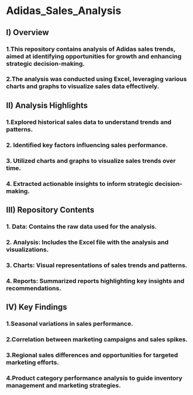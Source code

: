 # Adidas_Sales_Analysis
## I) Overview
### 1.This repository contains analysis of Adidas sales trends, aimed at identifying opportunities for growth and enhancing strategic decision-making. 
### 2.The analysis was conducted using Excel, leveraging various charts and graphs to visualize sales data effectively.

## II) Analysis Highlights
### 1.Explored historical sales data to understand trends and patterns.
### 2. Identified key factors influencing sales performance.
### 3. Utilized charts and graphs to visualize sales trends over time.
### 4. Extracted actionable insights to inform strategic decision-making.

## III) Repository Contents
### 1. Data: Contains the raw data used for the analysis.
### 2. Analysis: Includes the Excel file with the analysis and visualizations.
### 3. Charts: Visual representations of sales trends and patterns.
### 4. Reports: Summarized reports highlighting key insights and recommendations.

## IV) Key Findings
### 1.Seasonal variations in sales performance.
### 2.Correlation between marketing campaigns and sales spikes.
### 3.Regional sales differences and opportunities for targeted marketing efforts.
### 4.Product category performance analysis to guide inventory management and marketing strategies.
